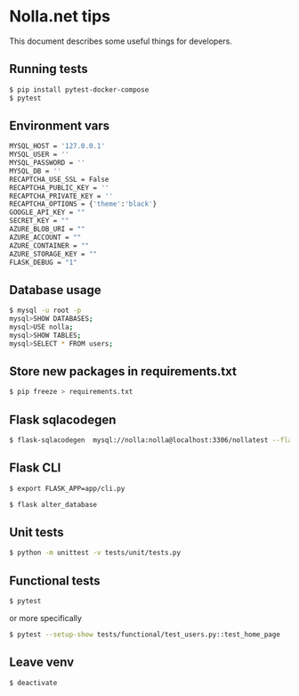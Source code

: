 # Nolla.net tips

This document describes some useful things for developers.

## Running tests


```bash
$ pip install pytest-docker-compose
$ pytest
```

## Environment vars

```bash
MYSQL_HOST = '127.0.0.1'
MYSQL_USER = ''
MYSQL_PASSWORD = ''
MYSQL_DB = ''
RECAPTCHA_USE_SSL = False
RECAPTCHA_PUBLIC_KEY = ''
RECAPTCHA_PRIVATE_KEY = ''
RECAPTCHA_OPTIONS = {'theme':'black'}
GOOGLE_API_KEY = ""
SECRET_KEY = ""
AZURE_BLOB_URI = ""
AZURE_ACCOUNT = ""
AZURE_CONTAINER = ""
AZURE_STORAGE_KEY = ""
FLASK_DEBUG = "1"
```


## Database usage
```bash
$ mysql -u root -p
mysql>SHOW DATABASES;
mysql>USE nolla;
mysql>SHOW TABLES;
mysql>SELECT * FROM users;
```

## Store new packages in requirements.txt
```bash
$ pip freeze > requirements.txt
```

## Flask sqlacodegen
```bash
$ flask-sqlacodegen  mysql://nolla:nolla@localhost:3306/nollatest --flask
```

## Flask CLI
```bash
$ export FLASK_APP=app/cli.py
```
```bash
$ flask alter_database
```

## Unit tests
```bash
$ python -m unittest -v tests/unit/tests.py
```

## Functional tests
```bash
$ pytest
```

or more specifically

```bash
$ pytest --setup-show tests/functional/test_users.py::test_home_page
```


## Leave venv
```bash
$ deactivate
```

